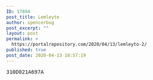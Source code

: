 ```yaml
---
ID: 17894
post_title: Lemleyto
author: spencerbug
post_excerpt: ""
layout: post
permalink: >
  https://portalrepository.com/2020/04/13/lemleyto-2/
published: true
post_date: 2020-04-13 18:57:19
---
```

<pre>310D021A697A</pre>